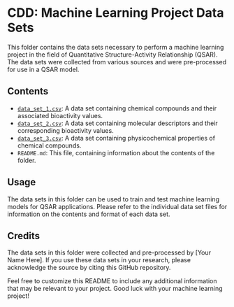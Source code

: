 # CDD: Machine Learning Project Data Sets
This folder contains the data sets necessary to perform a machine learning project in the field of Quantitative Structure-Activity Relationship (QSAR). The data sets were collected from various sources and were pre-processed for use in a QSAR model.

## Contents
- [`data_set_1.csv`](./data_set_1.csv): A data set containing chemical compounds and their associated bioactivity values.
- [`data_set_2.csv`](./data_set_2.csv): A data set containing molecular descriptors and their corresponding bioactivity values.
- [`data_set_3.csv`](./data_set_3.csv): A data set containing physicochemical properties of chemical compounds.
- `README.md`: This file, containing information about the contents of the folder.
## Usage
The data sets in this folder can be used to train and test machine learning models for QSAR applications. Please refer to the individual data set files for information on the contents and format of each data set.

## Credits
The data sets in this folder were collected and pre-processed by [Your Name Here]. If you use these data sets in your research, please acknowledge the source by citing this GitHub repository.

Feel free to customize this README to include any additional information that may be relevant to your project. Good luck with your machine learning project!
